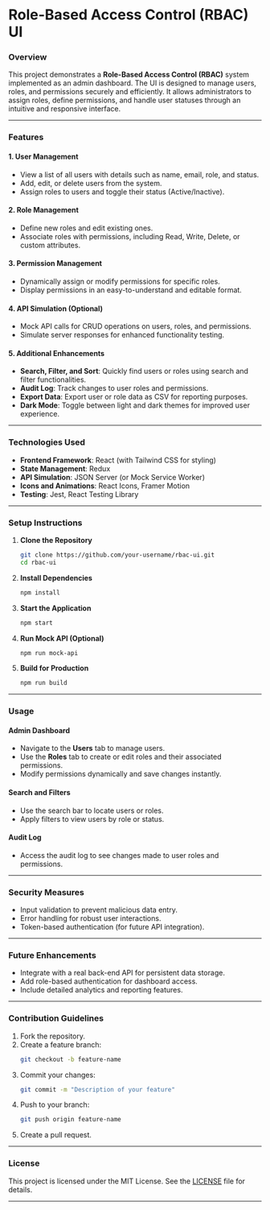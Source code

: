 
# **Role-Based Access Control (RBAC) UI**

### **Overview**

This project demonstrates a **Role-Based Access Control (RBAC)** system implemented as an admin dashboard. The UI is designed to manage users, roles, and permissions securely and efficiently. It allows administrators to assign roles, define permissions, and handle user statuses through an intuitive and responsive interface.

---

### **Features**

#### **1. User Management**
- View a list of all users with details such as name, email, role, and status.
- Add, edit, or delete users from the system.
- Assign roles to users and toggle their status (Active/Inactive).

#### **2. Role Management**
- Define new roles and edit existing ones.
- Associate roles with permissions, including Read, Write, Delete, or custom attributes.

#### **3. Permission Management**
- Dynamically assign or modify permissions for specific roles.
- Display permissions in an easy-to-understand and editable format.

#### **4. API Simulation (Optional)**
- Mock API calls for CRUD operations on users, roles, and permissions.
- Simulate server responses for enhanced functionality testing.

#### **5. Additional Enhancements**
- **Search, Filter, and Sort**: Quickly find users or roles using search and filter functionalities.
- **Audit Log**: Track changes to user roles and permissions.
- **Export Data**: Export user or role data as CSV for reporting purposes.
- **Dark Mode**: Toggle between light and dark themes for improved user experience.

---

### **Technologies Used**

- **Frontend Framework**: React (with Tailwind CSS for styling)
- **State Management**: Redux
- **API Simulation**: JSON Server (or Mock Service Worker)
- **Icons and Animations**: React Icons, Framer Motion
- **Testing**: Jest, React Testing Library

---

### **Setup Instructions**

1. **Clone the Repository**
   ```bash
   git clone https://github.com/your-username/rbac-ui.git
   cd rbac-ui
   ```

2. **Install Dependencies**
   ```bash
   npm install
   ```

3. **Start the Application**
   ```bash
   npm start
   ```

4. **Run Mock API (Optional)**
   ```bash
   npm run mock-api
   ```

5. **Build for Production**
   ```bash
   npm run build
   ```

---

### **Usage**

#### **Admin Dashboard**
- Navigate to the **Users** tab to manage users.
- Use the **Roles** tab to create or edit roles and their associated permissions.
- Modify permissions dynamically and save changes instantly.

#### **Search and Filters**
- Use the search bar to locate users or roles.
- Apply filters to view users by role or status.

#### **Audit Log**
- Access the audit log to see changes made to user roles and permissions.

---

### **Security Measures**

- Input validation to prevent malicious data entry.
- Error handling for robust user interactions.
- Token-based authentication (for future API integration).

---

### **Future Enhancements**
- Integrate with a real back-end API for persistent data storage.
- Add role-based authentication for dashboard access.
- Include detailed analytics and reporting features.

---

### **Contribution Guidelines**

1. Fork the repository.
2. Create a feature branch:
   ```bash
   git checkout -b feature-name
   ```
3. Commit your changes:
   ```bash
   git commit -m "Description of your feature"
   ```
4. Push to your branch:
   ```bash
   git push origin feature-name
   ```
5. Create a pull request.

---

### **License**

This project is licensed under the MIT License. See the [LICENSE](LICENSE) file for details.

---

